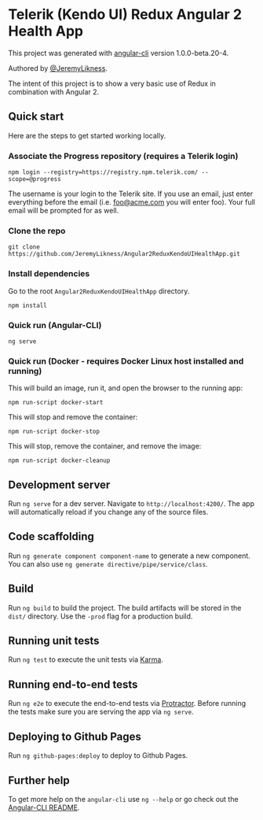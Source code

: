 # Telerik (Kendo UI) Redux Angular 2 Health App 

This project was generated with [angular-cli](https://github.com/angular/angular-cli) version 1.0.0-beta.20-4.

Authored by [@JeremyLikness](https://twitter.com/jeremylikness). 

The intent of this project is to show a very basic use of Redux in combination with Angular 2.

## Quick start 

Here are the steps to get started working locally. 

### Associate the Progress repository (requires a Telerik login)

`npm login --registry=https://registry.npm.telerik.com/ --scope=@progress`

The username is your login to the Telerik site. If you use an email, just enter everything before the email (i.e. foo@acme.com you will enter foo). Your full email will be prompted for as well.

### Clone the repo 

`git clone https://github.com/JeremyLikness/Angular2ReduxKendoUIHealthApp.git` 

### Install dependencies 

Go to the root `Angular2ReduxKendoUIHealthApp` directory.

`npm install` 

### Quick run (Angular-CLI)

`ng serve`

### Quick run (Docker - requires Docker Linux host installed and running)

This will build an image, run it, and open the browser to the running app: 

`npm run-script docker-start` 

This will stop and remove the container: 

`npm run-script docker-stop` 

This will stop, remove the container, and remove the image: 

`npm run-script docker-cleanup` 

## Development server

Run `ng serve` for a dev server. Navigate to `http://localhost:4200/`. The app will automatically reload if you change any of the source files.

## Code scaffolding

Run `ng generate component component-name` to generate a new component. You can also use `ng generate directive/pipe/service/class`.

## Build

Run `ng build` to build the project. The build artifacts will be stored in the `dist/` directory. Use the `-prod` flag for a production build.

## Running unit tests

Run `ng test` to execute the unit tests via [Karma](https://karma-runner.github.io).

## Running end-to-end tests

Run `ng e2e` to execute the end-to-end tests via [Protractor](http://www.protractortest.org/).
Before running the tests make sure you are serving the app via `ng serve`.

## Deploying to Github Pages

Run `ng github-pages:deploy` to deploy to Github Pages.

## Further help

To get more help on the `angular-cli` use `ng --help` or go check out the [Angular-CLI README](https://github.com/angular/angular-cli/blob/master/README.md).